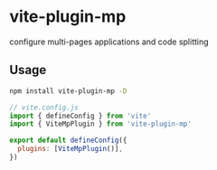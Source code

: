 # vite-plugin-mp

configure multi-pages applications and code splitting

## Usage

```bash
npm install vite-plugin-mp -D
```

```js
// vite.config.js
import { defineConfig } from 'vite'
import { ViteMpPlugin } from 'vite-plugin-mp'

export default defineConfig({
  plugins: [ViteMpPlugin()],
})
```
